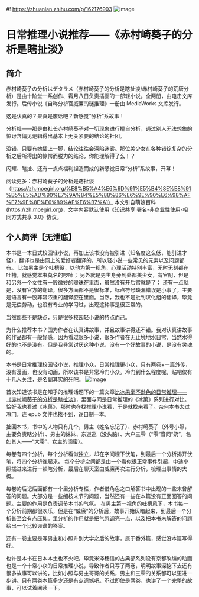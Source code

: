 #! https://zhuanlan.zhihu.com/p/162176903
![Image](https://pic4.zhimg.com/80/v2-295a375e4f558a80f67a5581b001d8ec.jpg)

# 日常推理小说推荐——《赤村崎葵子的分析是瞎扯淡》

## 简介

赤村崎葵子の分析はデタラメ（赤村崎葵子的分析是瞎扯淡/赤村崎葵子的荒唐分析）是由十阶堂一系创作、霜月八日负责插画的一部轻小说。全两册，由电击文库发行。后传小说《自称分析官威廉的谜推理》一册由 MediaWorks 文库发行。

这是认真的？果真是废话吧？新感觉“分析”系故事！

分析社——那是由社长赤村崎葵子对一切现象进行擅自分析，通过别人无法想象的惊讶含偏见逻辑得出基本上无关紧要的结论的社团。

没错，只要有她插上一脚，结论往往会深陷迷雾。那位美少女在各种错综复杂的分析之后所得出的惊愕而脱力的结论，你能理解得了么！？

闪耀、瞎扯、还有一点点福利捏造而成的新感觉日常“分析”系故事，开幕！

阅读更多：赤村崎葵子的分析是瞎扯淡（https://zh.moegirl.org/%E8%B5%A4%E6%9D%91%E5%B4%8E%E8%91%B5%E5%AD%90%E7%9A%84%E5%88%86%E6%9E%90%E6%98%AF%E7%9E%8E%E6%89%AF%E6%B7%A1）
本文引自萌娘百科(https://zh.moegirl.org)，文字内容默认使用《知识共享 署名-非商业性使用-相同方式共享 3.0》协议。

## 个人简评【无泄底】

本书是一本日式校园轻小说，再加上该书没有被引进（知名度这么低，能引进才怪），翻译也是由网上的爱好者翻译的，所以轻小说一些常见的元素以及问题都有。
比如男主是个吐槽役，以他为第一视角，心理活动特别丰富，无时无刻都在吐槽，就感觉本书莫名的啰嗦；
另外就是男主身旁到处都美少女，有官配，但是和另外一个女性有一股微妙的暧昧在里面，虽然没有开后宫就是了；
还有一点就是，没有官方的翻译，很多方面都不是很标准，标点符号缺漏错误是小事了，主要是语言有一股非常浓重的翻译腔在里面。当然，我也不是批判汉化组的翻译，毕竟是无偿劳动，也没有专业的学习过，出现这种事是很正常的。

当然那些不是缺点，只是很多校园轻小说的特点而己。

为什么推荐本书？国为作者在认真讲故事，并且故事讲得还不错。我对认真讲故事的作品都有一般好感，因为看过很多小说，很多作者在无止境地水日常，当然水得好的也不是没有。但是我非常讨厌这种小说，没有一个好故事的小说，是没有灵魂的。

本书是日常推理校园轻小说，推理小众，日常推理更小众，只有两卷+一篇外传，没有漫画，也没有动画，所以该书是非常冷门小众。冷门到什么程度呢，贴吧仅有十几人关注，是名副其实的死吧。
![Image](https://pic4.zhimg.com/80/v2-a6771334b2ae7167a4f21e646ee56024.png)

首次知道该书是在知乎的推理话题下的一篇文章[比冰果毫不逊色的日常推理——《赤村崎葵子的分析是瞎扯淡》](https://zhuanlan.zhihu.com/p/110056756)，里面与同是日常推理的《冰菓》系列进行对比。恰好我也看过《冰菓》，那时也在找推理小说看，于是就找来看了。奈何本书太过冷门，连 epub 文件也找不到，逐自制一本。

扯回本书，书中的人物只有几个，男主（姓名忘记了）、赤村崎葵子（外号小照，主要负责瞎分析）、男主的妹妹、东道巡（没头脑）、大户三雫（“雫”音同“奶”，名如其人——“大雫”，女主的闺蜜）。

每卷有四个分析，每个分析看似独立，却在字间埋下伏笔，到最后一个分析揭开伏笔，将四个分析连起来。
每个分析之间都是由一个看似很正常事件引起，中途小照插进来进行一顿瞎分析，最后在聊天室由威廉再次进行分析，梳理出事情的大概。

每卷的后记后面都有一个里分析专栏，作者借角色之口解答书中出现的一些末曾解答的问题。大部分是一些细枝末节的问题，当然还有一些在本篇没有正面回答的问题。主要的作用是负责调节本书的气氛。
在男主第一视角的吐槽风下，本书每一个分析前期都很欢乐，但是在“威廉”的分析后，故事开始灰暗起来，到最后一个分析甚至会有点压抑。里分析的作用就是把气氛调亮一点，以及把本书未解答的问题给出一个比较诙谐的答案。

还有一卷主要是写男主和小照升到大学之后的故事，属于番外篇，感觉没本篇写得好。

也许是本书在日本本土也不火吧，毕竟米泽穗信的古典部系列没有京都改编的动画也是一个十常小众的日常推理小说，导致作者只写了两卷，明明故事深挖下去还有很多故事可以讲的，比如小照与男主哥哥的关系，男主和三雫的关系都可以更进一步讲。只有两卷本篇多少还是有点遗憾吧。不过即使是两卷，也讲了一个完整的故事，可以试着阅读一下。
